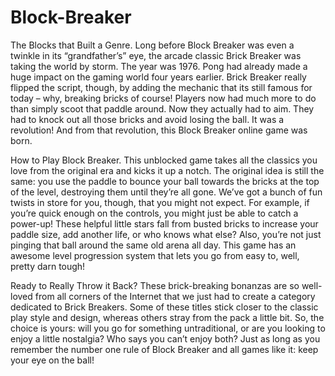 # Block-Breaker

The Blocks that Built a Genre.
Long before Block Breaker was even a twinkle in its “grandfather’s” eye, the arcade classic Brick Breaker was taking the world by storm. The year was 1976. Pong had already made a huge impact on the gaming world four years earlier. Brick Breaker really flipped the script, though, by adding the mechanic that its still famous for today – why, breaking bricks of course! Players now had much more to do than simply scoot that paddle around. Now they actually had to aim. They had to knock out all those bricks and avoid losing the ball. It was a revolution! And from that revolution, this Block Breaker online game was born.

How to Play Block Breaker.
This unblocked game takes all the classics you love from the original era and kicks it up a notch. The original idea is still the same: you use the paddle to bounce your ball towards the bricks at the top of the level, destroying them until they’re all gone. We’ve got a bunch of fun twists in store for you, though, that you might not expect. For example, if you’re quick enough on the controls, you might just be able to catch a power-up! These helpful little stars fall from busted bricks to increase your paddle size, add another life, or who knows what else? Also, you’re not just pinging that ball around the same old arena all day. This game has an awesome level progression system that lets you go from easy to, well, pretty darn tough!

Ready to Really Throw it Back?
These brick-breaking bonanzas are so well-loved from all corners of the Internet that we just had to create a category dedicated to Brick Breakers. Some of these titles stick closer to the classic play style and design, whereas others stray from the pack a little bit. So, the choice is yours: will you go for something untraditional, or are you looking to enjoy a little nostalgia? Who says you can’t enjoy both? Just as long as you remember the number one rule of Block Breaker and all games like it: keep your eye on the ball!
